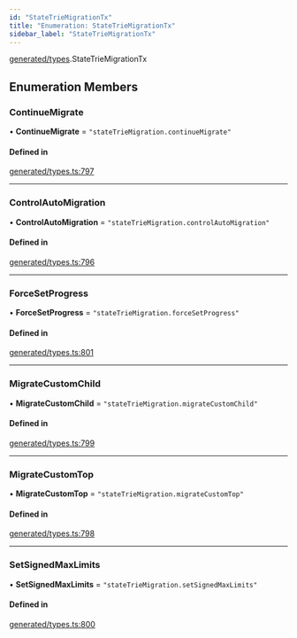 ```yaml
---
id: "StateTrieMigrationTx"
title: "Enumeration: StateTrieMigrationTx"
sidebar_label: "StateTrieMigrationTx"
---
```


[generated/types](../../../../modules/Generated/Types/Types.md).StateTrieMigrationTx

## Enumeration Members

### ContinueMigrate

• **ContinueMigrate** = ``"stateTrieMigration.continueMigrate"``

#### Defined in

[generated/types.ts:797](https://github.com/PolymeshAssociation/polymesh-sdk/blob/654b99c8d/src/generated/types.ts#L797)

___

### ControlAutoMigration

• **ControlAutoMigration** = ``"stateTrieMigration.controlAutoMigration"``

#### Defined in

[generated/types.ts:796](https://github.com/PolymeshAssociation/polymesh-sdk/blob/654b99c8d/src/generated/types.ts#L796)

___

### ForceSetProgress

• **ForceSetProgress** = ``"stateTrieMigration.forceSetProgress"``

#### Defined in

[generated/types.ts:801](https://github.com/PolymeshAssociation/polymesh-sdk/blob/654b99c8d/src/generated/types.ts#L801)

___

### MigrateCustomChild

• **MigrateCustomChild** = ``"stateTrieMigration.migrateCustomChild"``

#### Defined in

[generated/types.ts:799](https://github.com/PolymeshAssociation/polymesh-sdk/blob/654b99c8d/src/generated/types.ts#L799)

___

### MigrateCustomTop

• **MigrateCustomTop** = ``"stateTrieMigration.migrateCustomTop"``

#### Defined in

[generated/types.ts:798](https://github.com/PolymeshAssociation/polymesh-sdk/blob/654b99c8d/src/generated/types.ts#L798)

___

### SetSignedMaxLimits

• **SetSignedMaxLimits** = ``"stateTrieMigration.setSignedMaxLimits"``

#### Defined in

[generated/types.ts:800](https://github.com/PolymeshAssociation/polymesh-sdk/blob/654b99c8d/src/generated/types.ts#L800)
